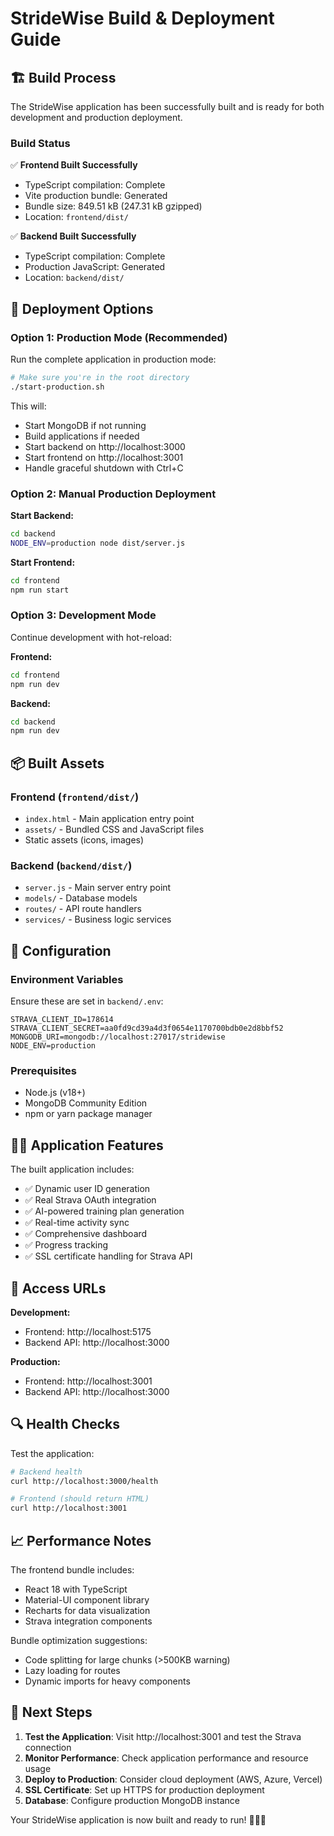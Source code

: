 # StrideWise Build & Deployment Guide

## 🏗️ Build Process

The StrideWise application has been successfully built and is ready for both development and production deployment.

### Build Status
✅ **Frontend Built Successfully** 
- TypeScript compilation: Complete
- Vite production bundle: Generated
- Bundle size: 849.51 kB (247.31 kB gzipped)
- Location: `frontend/dist/`

✅ **Backend Built Successfully**
- TypeScript compilation: Complete  
- Production JavaScript: Generated
- Location: `backend/dist/`

## 🚀 Deployment Options

### Option 1: Production Mode (Recommended)
Run the complete application in production mode:

```bash
# Make sure you're in the root directory
./start-production.sh
```

This will:
- Start MongoDB if not running
- Build applications if needed
- Start backend on http://localhost:3000
- Start frontend on http://localhost:3001
- Handle graceful shutdown with Ctrl+C

### Option 2: Manual Production Deployment

**Start Backend:**
```bash
cd backend
NODE_ENV=production node dist/server.js
```

**Start Frontend:**
```bash
cd frontend
npm run start
```

### Option 3: Development Mode
Continue development with hot-reload:

**Frontend:**
```bash
cd frontend
npm run dev
```

**Backend:**
```bash  
cd backend
npm run dev
```

## 📦 Built Assets

### Frontend (`frontend/dist/`)
- `index.html` - Main application entry point
- `assets/` - Bundled CSS and JavaScript files
- Static assets (icons, images)

### Backend (`backend/dist/`)
- `server.js` - Main server entry point
- `models/` - Database models
- `routes/` - API route handlers  
- `services/` - Business logic services

## 🔧 Configuration

### Environment Variables
Ensure these are set in `backend/.env`:
```
STRAVA_CLIENT_ID=178614
STRAVA_CLIENT_SECRET=aa0fd9cd39a4d3f0654e1170700bdb0e2d8bbf52
MONGODB_URI=mongodb://localhost:27017/stridewise
NODE_ENV=production
```

### Prerequisites
- Node.js (v18+)
- MongoDB Community Edition
- npm or yarn package manager

## 🏃‍♂️ Application Features

The built application includes:
- ✅ Dynamic user ID generation
- ✅ Real Strava OAuth integration  
- ✅ AI-powered training plan generation
- ✅ Real-time activity sync
- ✅ Comprehensive dashboard
- ✅ Progress tracking
- ✅ SSL certificate handling for Strava API

## 📱 Access URLs

**Development:**
- Frontend: http://localhost:5175
- Backend API: http://localhost:3000

**Production:**
- Frontend: http://localhost:3001
- Backend API: http://localhost:3000

## 🔍 Health Checks

Test the application:
```bash
# Backend health
curl http://localhost:3000/health

# Frontend (should return HTML)
curl http://localhost:3001
```

## 📈 Performance Notes

The frontend bundle includes:
- React 18 with TypeScript
- Material-UI component library
- Recharts for data visualization
- Strava integration components

Bundle optimization suggestions:
- Code splitting for large chunks (>500KB warning)
- Lazy loading for routes
- Dynamic imports for heavy components

## 🎯 Next Steps

1. **Test the Application**: Visit http://localhost:3001 and test the Strava connection
2. **Monitor Performance**: Check application performance and resource usage
3. **Deploy to Production**: Consider cloud deployment (AWS, Azure, Vercel)
4. **SSL Certificate**: Set up HTTPS for production deployment
5. **Database**: Configure production MongoDB instance

Your StrideWise application is now built and ready to run! 🏃‍♂️✨